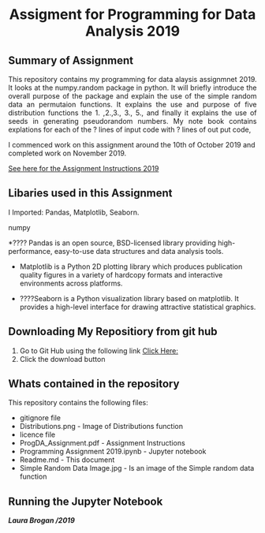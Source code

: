 <h1 style="text-align: center;" markdown="1">Assigment for Programming for Data Analysis 2019</h1>

## Summary of Assignment

<p align="justify">This repository contains my programming for data alaysis assignmnet 2019. It looks at the numpy.random package in python.  It will briefly introduce the overall purpose of the package and explain the use of the simple random data an permutaion functions.  It explains the use and purpose of five distribution functions the 1. ,2.,3., 3., 5., and finally it explains the use of seeds in generating pseudorandom numbers. My note book contains explations for each of the  ? lines of input code with ? lines of out put code, 


I commenced work on this assignment around the 10th of October 2019 and completed work on   November 2019.  

[See here for the Assignment Instructions 2019](https://github.com/LauraBrogan/programming-assignment-2019/blob/master/ProgDA_Assignment%20(2).pdf)
  

## Libaries used in this Assignment
I Imported: Pandas, Matplotlib, Seaborn.

numpy

*???? Pandas is an open source, BSD-licensed library providing high-performance, easy-to-use data structures and data analysis tools.

* Matplotlib is a Python 2D plotting library which produces publication quality figures in a variety of hardcopy formats and interactive environments across platforms.

* ????Seaborn is a Python visualization library based on matplotlib. It provides a high-level interface for drawing attractive statistical graphics.



## Downloading My Repositiory from git hub 
1. Go to Git Hub using the following link [Click Here:](https://github.com/LauraBrogan/programming-assignment-2019)
2. Click the download button

## Whats contained in the repository
This repository contains the following files:
+ gitignore file
+ Distributions.png - Image of Distributions function
+ licence file
+ ProgDA_Assignment.pdf - Assignment Instructions
+ Programming Assignment 2019.ipynb - Jupyter notebook
+ Readme.md - This document
+ Simple Random Data Image.jpg - Is an image of the Simple random data function


## Running the Jupyter Notebook





 

***Laura Brogan /2019*** 

